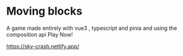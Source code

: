 # Moving blocks



A game made entirely with vue3 , typescript and pinia and using the composition api Play Now! 


https://sky-crash.netlify.app/

